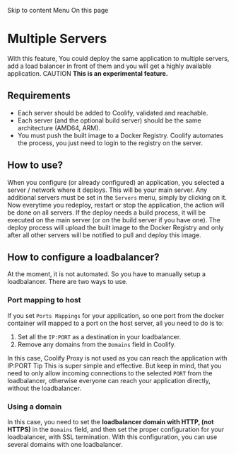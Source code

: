 Skip to content
Menu
On this page
# Multiple Servers ​
With this feature, You could deploy the same application to multiple servers, add a load balancer in front of them and you will get a highly available application.
CAUTION
**This is an experimental feature.**
## Requirements ​
  * Each server should be added to Coolify, validated and reachable.
  * Each server (and the optional build server) should be the same architecture (AMD64, ARM).
  * You must push the built image to a Docker Registry. Coolify automates the process, you just need to login to the registry on the server.


## How to use? ​
When you configure (or already configured) an application, you selected a server / network where it deploys. This will be your main server.
Any additional servers must be set in the `Servers` menu, simply by clicking on it.
Now everytime you redeploy, restart or stop the application, the action will be done on all servers.
If the deploy needs a build process, it will be executed on the main server (or on the build server if you have one). The deploy process will upload the built image to the Docker Registry and only after all other servers will be notified to pull and deploy this image.
## How to configure a loadbalancer? ​
At the moment, it is not automated. So you have to manually setup a loadbalancer. There are two ways to use.
### Port mapping to host ​
If you set `Ports Mappings` for your application, so one port from the docker container will mapped to a port on the host server, all you need to do is to:
  1. Set all the `IP:PORT` as a destination in your loadbalancer.
  2. Remove any domains from the `Domains` field in Coolify.


In this case, Coolify Proxy is not used as you can reach the application with IP:PORT
Tip
This is super simple and effective. But keep in mind, that you need to only allow incoming connections to the selected `PORT` from the loadbalancer, otherwise everyone can reach your application directly, without the loadbalancer.
### Using a domain ​
In this case, you need to set the **loadbalancer domain with HTTP, (not HTTPS)** in the `Domains` field, and then set the proper configuration for your loadbalancer, with SSL termination.
With this configuration, you can use several domains with one loadbalancer.
